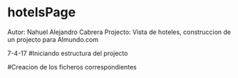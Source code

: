 # hotelsPage
Autor: Nahuel Alejandro Cabrera
Projecto: Vista de hoteles, construccion de un projecto para Almundo.com


7-4-17
#Iniciando estructura del projecto

#Creacion de los ficheros correspondientes

#

